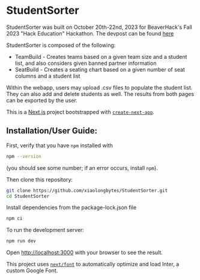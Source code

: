 # StudentSorter

StudentSorter was built on October 20th-22nd, 2023 for BeaverHack's Fall 2023 "Hack Education" Hackathon. The devpost can be found [here](https://beaverhacks-fall-2023.devpost.com/)

StudentSorter is composed of the following:

-   TeamBuild - Creates teams based on a given team size and a student list, and also considers given banned partner information
-   SeatBuild - Creates a seating chart based on a given number of seat columns and a student list

Within the webapp, users may upload .csv files to populate the student list. They can also add and delete students as well.
The results from both pages can be exported by the user.

This is a [Next.js](https://nextjs.org/) project bootstrapped with [`create-next-app`](https://github.com/vercel/next.js/tree/canary/packages/create-next-app).

## Installation/User Guide:

First, verify that you have `npm` installed with

```bash
npm --version
```

(you should see some number; if an error occurs, install `npm`).

Then clone this repository:

```bash
git clone https://github.com/xiaolongbytes/StudentSorter.git
cd StudentSorter
```

Install dependencies from the package-lock.json file

```bash
npm ci
```

To run the development server:

```bash
npm run dev
```

Open [http://localhost:3000](http://localhost:3000) with your browser to see the result.

This project uses [`next/font`](https://nextjs.org/docs/basic-features/font-optimization) to automatically optimize and load Inter, a custom Google Font.
